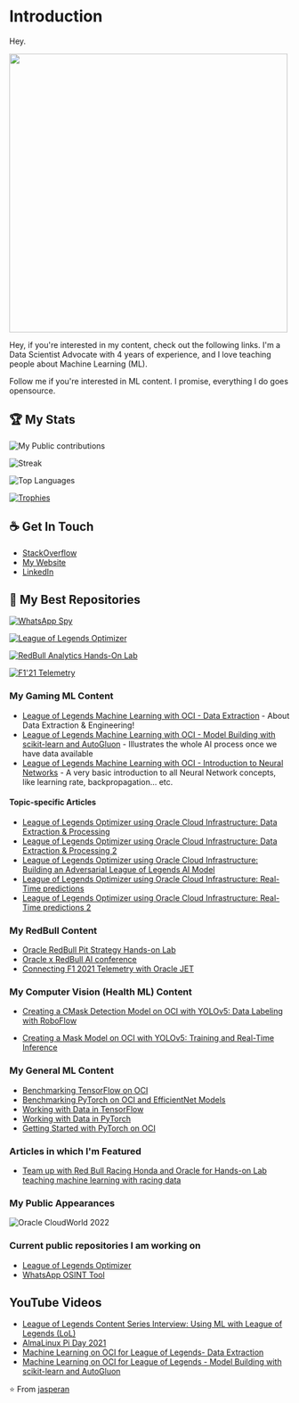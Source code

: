 # Introduction

Hey.

<img src='https://user-images.githubusercontent.com/20752424/214715922-edb3ba30-f89e-4ab9-992c-afcdb44c3e86.jpg' width='500"'>


Hey, if you're interested in my content, check out the following links. I'm a Data Scientist Advocate with 4 years of experience, and I love teaching people about Machine Learning (ML).

Follow me if you're interested in ML content. I promise, everything I do goes opensource.

## 🏆 My Stats
![My Public contributions](https://github-readme-stats.vercel.app/api?username=jasperan&show_icons=true&hide_border=false&theme=tokyonight&count_private=true&hide=prs,stars,contribs)

![Streak](https://github-readme-streak-stats.herokuapp.com/?user=jasperan&theme=tokyonight)

![Top Languages](https://github-readme-stats.vercel.app/api/top-langs/?username=jasperan&layout=compact)

[![Trophies](https://github-profile-trophy.vercel.app/?username=jasperan&theme=onedark)](https://github.com/jasperan)

## ☕ Get In Touch
- [StackOverflow](https://stackoverflow.com/users/9151930/jasper?tab=profile)
- [My Website](https://jasperan.com)
- [LinkedIn](https://www.linkedin.com/in/ignacio-g-martinez/)


## 👀 My Best Repositories

[![WhatsApp Spy](https://github-readme-stats.vercel.app/api/pin/?username=jasperan&repo=whatsapp-osint)](https://github.com/jasperan/whatsapp-osint)

[![League of Legends Optimizer](https://github-readme-stats.vercel.app/api/pin/?username=oracle-devrel&repo=leagueoflegends-optimizer)](https://github.com/oracle-devrel/leagueoflegends-optimizer)

[![RedBull Analytics Hands-On Lab](https://github-readme-stats.vercel.app/api/pin/?username=oracle-devrel&repo=redbull-analytics-hol)](https://github.com/oracle-devrel/redbull-analytics-hol)

[![F1'21 Telemetry](https://github-readme-stats.vercel.app/api/pin/?username=jasperan&repo=f1-telemetry-oracle)](https://github.com/jasperan/f1-telemetry-oracle)


### My Gaming ML Content

- [League of Legends Machine Learning with OCI - Data Extraction](https://oracle-devrel.github.io/leagueoflegends-optimizer/hols/workshops/dataextraction/index.html) - About Data Extraction & Engineering!
- [League of Legends Machine Learning with OCI - Model Building with scikit-learn and AutoGluon](https://oracle-devrel.github.io/leagueoflegends-optimizer/hols/workshops/mlwithoci/index.html) - Illustrates the whole AI process once we have data available
- [League of Legends Machine Learning with OCI - Introduction to Neural Networks](https://oracle-devrel.github.io/leagueoflegends-optimizer/hols/workshops/nn/index.html) - A very basic introduction to all Neural Network concepts, like learning rate, backpropagation... etc.

#### Topic-specific Articles

- [League of Legends Optimizer using Oracle Cloud Infrastructure: Data Extraction & Processing](https://github.com/oracle-devrel/leagueoflegends-optimizer/blob/main/articles/article1.md)
- [League of Legends Optimizer using Oracle Cloud Infrastructure: Data Extraction & Processing 2](https://github.com/oracle-devrel/leagueoflegends-optimizer/blob/main/articles/article2.md)
- [League of Legends Optimizer using Oracle Cloud Infrastructure: Building an Adversarial League of Legends AI Model](https://github.com/oracle-devrel/leagueoflegends-optimizer/blob/main/articles/article3.md)
- [League of Legends Optimizer using Oracle Cloud Infrastructure: Real-Time predictions](https://github.com/oracle-devrel/leagueoflegends-optimizer/blob/main/articles/article4.md)
- [League of Legends Optimizer using Oracle Cloud Infrastructure: Real-Time predictions 2](https://github.com/oracle-devrel/leagueoflegends-optimizer/blob/main/articles/article5.md)


### My RedBull Content

- [Oracle RedBull Pit Strategy Hands-on Lab](https://oracle-devrel.github.io/redbull-pit-strategy/hols/workshops/pitstrategy/index.html)
- [Oracle x RedBull AI conference](https://github.com/oracle-devrel/redbull-analytics-hol)
- [Connecting F1 2021 Telemetry with Oracle JET](https://medium.com/oracledevs/connecting-f1-2021-telemetry-with-oracle-jet-a73714768c34)

### My Computer Vision (Health ML) Content

- [Creating a CMask Detection Model on OCI with YOLOv5: Data Labeling with RoboFlow](https://medium.com/oracledevs/creating-a-cmask-detection-model-on-oci-with-yolov5-data-labeling-with-roboflow-5cff89cf9b0b)

- [Creating a Mask Model on OCI with YOLOv5: Training and Real-Time Inference](https://medium.com/oracledevs/creating-a-mask-model-on-oci-with-yolov5-training-and-real-time-inference-3534c7f9eb21)

### My General ML Content

- [Benchmarking TensorFlow on OCI](https://medium.com/oracledevs/benchmarking-tensorflow-on-oci-70c781287b7d)
- [Benchmarking PyTorch on OCI and EfficientNet Models](https://medium.com/oracledevs/benchmarking-pytorch-on-oci-and-efficientnet-models-1d729b45d503)
- [Working with Data in TensorFlow](https://medium.com/oracledevs/working-with-data-in-tensorflow-a0656f616f4f)
- [Working with Data in PyTorch](https://medium.com/oracledevs/working-with-data-in-pytorch-fa2641e37d17)
- [Getting Started with PyTorch on OCI](https://medium.com/oracledevs/getting-started-with-pytorch-on-oci-dbaa5e7a40ef)




### Articles in which I'm Featured

- [Team up with Red Bull Racing Honda and Oracle for Hands-on Lab teaching machine learning with racing data](https://medium.com/oracledevs/team-up-with-red-bull-racing-honda-and-oracle-for-hands-on-lab-teaching-machine-learning-with-70eafcf78383)

### My Public Appearances

![Oracle CloudWorld 2022](https://user-images.githubusercontent.com/20752424/214705966-dd90d511-713b-4322-b620-bd2946857f02.jpg)



### Current public repositories I am working on

- [League of Legends Optimizer](https://github.com/oracle-devrel/leagueoflegends-optimizer)
- [WhatsApp OSINT Tool](https://github.com/jasperan/whatsapp-osint)

## YouTube Videos

- [League of Legends Content Series Interview: Using ML with League of Legends (LoL)](https://youtu.be/zz3xaLI0uq8)
- [AlmaLinux Pi Day 2021](https://youtu.be/kGfwYqXxBfY)
- [Machine Learning on OCI for League of Legends- Data Extraction](https://youtu.be/ad0RkqB07vI)
- [Machine Learning on OCI for League of Legends - Model Building with scikit-learn and AutoGluon](https://youtu.be/5iIvkgcMvhM)


⭐️ From [jasperan](https://github.com/jasperan)

 <img src='https://user-images.githubusercontent.com/5713670/87202985-820dcb80-c2b6-11ea-9f56-7ec461c497c3.gif' width='1"'>
